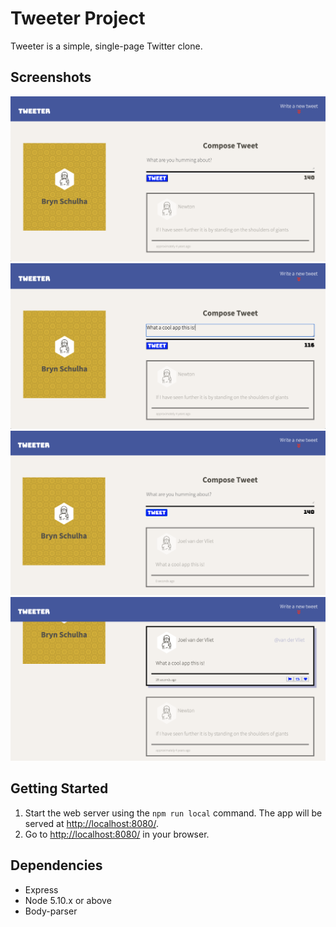 # Tweeter Project

Tweeter is a simple, single-page Twitter clone.

## Screenshots
!["Main Page of Tweeter"](https://github.com/brynschulha/tweeter/blob/master/docs/main-page.png?raw=true)
!["Typing in some text to make a Tweet"](https://github.com/brynschulha/tweeter/blob/master/docs/tweet-text.png?raw=true)
!["The tweet has been posted"](https://github.com/brynschulha/tweeter/blob/master/docs/posted-tweet.png?raw=true)
!["List of posted tweets"](https://github.com/brynschulha/tweeter/blob/master/docs/list-of-tweets.png?raw=true)

## Getting Started

1. Start the web server using the `npm run local` command. The app will be served at <http://localhost:8080/>.
2. Go to <http://localhost:8080/> in your browser.

## Dependencies

- Express
- Node 5.10.x or above
- Body-parser
 